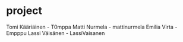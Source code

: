 # project

Tomi Kääriäinen - T0mppa
Matti Nurmela - mattinurmela
Emilia Virta - Empppu
Lassi Väisänen - LassiVaisanen


